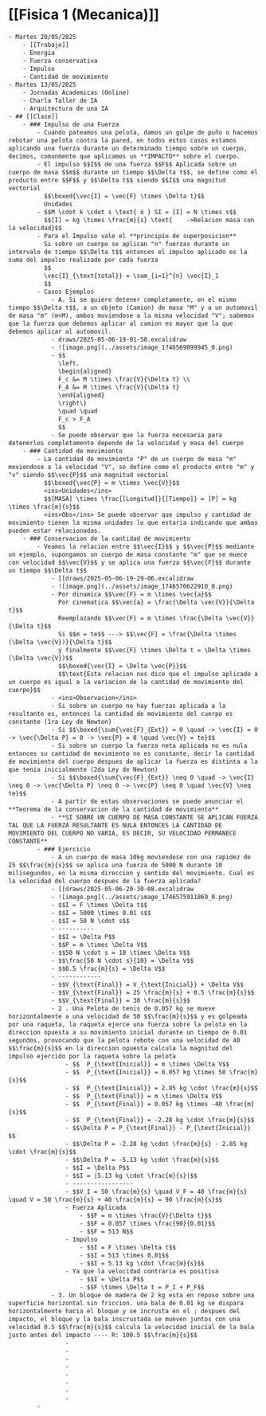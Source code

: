 # [[Fisica 1 (Mecanica)]]
	- Martes 20/05/2025
		- [[Trabajo]]
		- Energia
		- Fuerza conservativa
		- Impulso
		- Cantidad de movimiento
	- Martes 13/05/2025
		- Jornadas Academicas (Online)
		- Charla Taller de IA
		- Arquitectura de una IA
	- ## [[Clase]]
		- ### Impulso de una Fuerza
			- Cuando pateamos una pelota, damos un golpe de puño o hacemos rebotar una pelota contra la pared, en todos estos casos estamos aplicando una fuerza durante un determinado tiempo sobre un cuerpo, decimos, comunmente que aplicamos un **IMPACTO** sobre el cuerpo.
			- El impulso $$I$$ de una fuerza $$F$$ Aplicada sobre un cuerpo de masa $$m$$ durante un tiempo $$\Delta t$$, se define como el producto entre $$F$$ y $$\Delta t$$ siendo $$I$$ una magnitud vectorial
			  $$\boxed{\vec{I} = \vec{F} \times \Delta t}$$
			  Unidades
			- $$M \cdot k \cdot s \text{ ó } SI = [I] = N \times s$$
			  $$[I] = kg \times \frac{m}{s} \text{    ->Relacion masa con la velocidad}$$
			- Para el Impulso vale el **principio de superposicion**
			  Si sobre un cuerpo se aplican "n" fuerzas durante un intervalo de tiempo $$\Delta t$$ entonces el impulso aplicado es la suma del impulso realizado por cada fuerza
			  $$
			  \vec{I}_{\text{total}} = \sum_{i=1}^{n} \vec{I}_1
			  $$
			- Casos Ejemplos
				- A. Si se quiere detener completamente, en el mismo tiempo $$\Delta t$$, a un objeto (Camion) de masa "M" y a un automovil de masa "m" (m<M), ambos moviendose a la misma velocidad "V"; sabemos que la fuerza que debemos aplicar al camion es mayor que la que debemos aplicar al automovil.
				- draws/2025-05-06-19-01-58.excalidraw
				- ![image.png](../assets/image_1746569099945_0.png)
				- $$
				  \left.
				  \begin{aligned}
				  F_c &= M \times \frac{V}{\Delta t} \\
				  F_A &= M \times \frac{V}{\Delta t}
				  \end{aligned}
				  \right\}
				  \quad \quad
				  F_c > F_A
				  $$
				- Se puede observar que la fuerza necesaria para detenerlos completamente depende de la velocidad y masa del cuerpo
		- ### Cantidad de movimiento
			- La cantidad de movimiento "P" de un cuerpo de masa "m" moviendose a la velocidad "V", se define como el producto entre "m" y "v" siendo $$\vec{P}$$ una magnitud vectorial
			  $$\boxed{\vec{P} = m \times \vec{V}}$$
			  <ins>Unidades</ins>
			  $$[MASA] \times \frac{[Longitud]}{[Tiempo]} = [P] = kg \times \frac{m}{s}$$
			  <ins>Obs</ins> Se puede observar que impulso y cantidad de movimiento tienen la misma unidades lo que estaria indicando que ambas pueden estar relacionadas.
		- ### Conservacion de la cantidad de movimiento
			- Veamos la relacion entre $$\vec{I}$$ y $$\vec{P}$$ mediante un ejemplo, supongamos un cuerpo de masa constante "m" que se muece con velocidad $$\vec{V}$$ y se aplica una fuerza $$\vec{F}$$ durante un tiempo $$\Delta t$$
				- [[draws/2025-05-06-19-29-06.excalidraw
				- ![image.png](../assets/image_1746570622910_0.png)
				- Por dinamica $$\vec{F} = m \times \vec{a}$$
				  Por cinematica $$\vec{a} = \frac{\Delta \vec{V}}{\Delta t}$$
				  Reemplazando $$\vec{F} = m \times \frac{\Delta \vec{V}}{\Delta t}$$
				  Si $$m = te$$ ---> $$\vec{F} = \frac{\Delta \times (\Delta \vec{V})}{\Delta t}$$
				  y finalmente $$\vec{F} \times \Delta t = \Delta \times (\Delta \vec{V})$$
				  $$\boxed{\vec{I} = \Delta \vec{P}}$$
				  $$\text{Esta relacion nos dice que el impulso aplicado a un cuerpo es igual a la variacion de la cantidad de movimiento del cuerpo}$$
				- <ins>Observacion</ins>
				- Si sobre un cuerpo no hay fuerzas aplicada a la resultante es, entonces la cantidad de movimiento del cuerpo es constante (1ra Ley de Newton)
				- Si $$\boxed{\sum{\vec{F}_{Ext}} = 0 \quad -> \vec{I} = 0 -> \vec{\Delta P} = 0 -> \vec{P} = 0 \quad \vec{V} = te}$$
				- Si sobre un cuerpo la fuerza neta aplicada no es nula entonces su cantidad de movimiento no es constante, decir la cantidad de movimiento del cuerpo despues de aplicar la fuerza es distinta a la que tenia inicialmente (2da Ley de Newton)
				- Si $$\boxed{\sum{\vec{F}_{Ext}} \neq 0 \quad -> \vec{I} \neq 0 -> \vec{\Delta P} \neq 0 -> \vec{P} \neq 0 \quad \vec{V} \neq te}$$
				- A partir de estas observaciones se puede anunciar el **Teorema de la conservacion de la cantidad de movimiento**
				- **SI SOBRE UN CUERPO DE MASA CONSTANTE SE APLICAN FUERZA TAL QUE LA FUERZA RESULTANTE ES NULA ENTONCES LA CANTIDAD DE MOVIMIENTO DEL CUERPO NO VARIA, ES DECIR, SU VELOCIDAD PERMANECE CONSTANTE**
			- ### Ejercicio
				- A un cuerpo de masa 10kg moviendose con una rapidez de 25 $$\frac{m}{s}$$ se aplica una fuerza de 5000 N durante 10 milisegundos, en la misma direccion y sentido del movimiento. Cual es la velocidad del cuerpo despues de la fuerza aplicada?
				- [[draws/2025-05-06-20-30-08.excalidraw
				- ![image.png](../assets/image_1746575911869_0.png)
				- $$I = F \times \Delta t$$
				- $$I = 5000 \times 0.01 s$$
				- $$I = 50 N \cdot s$$
				- ----------
				- $$I = \Delta P$$
				- $$P = m \times \Delta V$$
				- $$50 N \cdot s = 10 \times \Delta V$$
				- $$\frac{50 N \cdot s}{10} = \Delta V$$
				- $$0.5 \frac{m}{s} = \Delta V$$
				- ------------
				- $$V_{\text{Final}} = V_{\text{Inicial}} + \Delta V$$
				- $$V_{\text{Final}} = 25 \frac{m}{s} + 0.5 \frac{m}{s}$$
				- $$V_{\text{Final}} = 30 \frac{m}{s}$$
				- 2 . Una Pelota de tenis de 0.057 kg se mueve horizontalmente a una velocidad de 50 $$\frac{m}{s}$$ y es golpeada por una raqueta, la raqueta ejerce una fuerza sobre la pelota en la direccion opuesta a su movimiento inicial durante un tiempo de 0.01 segundos, provocando que la pelota rebote con una velocidad de 40 $$\frac{m}{s}$$ en la direccion opuesta calcula la magnitud del impulso ejercido por la raqueta sobre la pelota
					- $$  P_{\text{Inicial}} = m \times \Delta V$$
					- $$  P_{\text{Inicial}} = 0.057 kg \times 50 \frac{m}{s}$$
					- $$  P_{\text{Inicial}} = 2.85 kg \cdot \frac{m}{s}$$
					- $$  P_{\text{Final}} = m \times \Delta V$$
					- $$  P_{\text{Final}} = 0.057 kg \times -40 \frac{m}{s}$$
					- $$  P_{\text{Final}} = -2.28 kg \cdot \frac{m}{s}$$
					- $$\Delta P = P_{\text{Final}} - P_{\text{Inicial}} $$
					- $$\Delta P = -2.28 kg \cdot \frac{m}{s} - 2.85 kg \cdot \frac{m}{s}$$
					- $$\Delta P = -5.13 kg \cdot \frac{m}{s}$$
					- $$I = \Delta P$$
					- $$I = |5.13 kg \cdot \frac{m}{s}|$$
					- -----------------
					- $$V_I = 50 \frac{m}{s} \quad V_F = 40 \frac{m}{s} \quad V = 50 \frac{m}{s} + 40 \frac{m}{s} = 90 \frac{m}{s}$$
					- Fuerza Aplicada
						- $$F = m \times \frac{V}{\Delta t}$$
						- $$F = 0.057 \times \frac{90}{0.01}$$
						- $$F = 513 N$$
					- Impulso
						- $$I = F \times \Delta t$$
						- $$I = 513 \times 0.01$$
						- $$I = 5.13 kg \cdot \frac{m}{s}$$
					- Ya que la velocidad contraria es positiva
						- $$I = \Delta P$$
						- $$F \times \Delta t = P_I + P_F$$
				- 3. Un bloque de madera de 2 kg esta en reposo sobre una superficie horizontal sin friccion. una bala de 0.01 kg se dispara horizontalmente hacia el bloque y se incrusta en el ; despues del impacto, el bloque y la bala inscrustada se mueven juntos con una velocidad 0.5 $$\frac{m}{s}$$ calcula la velocidad inicial de la bala justo antes del impacto ---- R: 100.5 $$\frac{m}{s}$$
					-
					-
					-
					-
					-
					-
					-
					-
			-